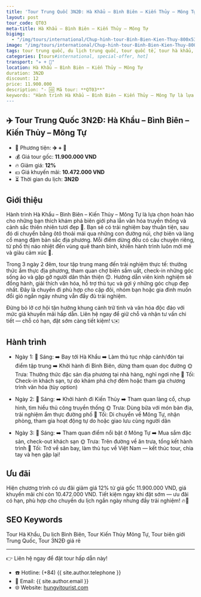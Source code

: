```yaml
---
title: 'Tour Trung Quốc 3N2Đ: Hà Khẩu – Bình Biên – Kiến Thủy – Mông Tự'
layout: post
tour_code: QT03
meta-title: Hà Khẩu – Bình Biên – Kiến Thủy – Mông Tự
bigimg:
  - "/img/tours/international/Chup-hinh-tour-Binh-Bien-Kien-Thuy-800x533.jpg"
image: "/img/tours/international/Chup-hinh-tour-Binh-Bien-Kien-Thuy-800x533.jpg"
tags: tour trung quốc, du lịch trung quốc, tour quốc tế, tour hà khẩu, tour bình biên, tour kiến thủy, tour mông tự
categories: [tours#international, special-offer, hot]
transport: "✈️ + 🚌"
location: Hà Khẩu – Bình Biên – Kiến Thủy – Mông Tự
duration: 3N2Đ
discount: 12
price: 11.900.000
description: "- 🆔 Mã tour: **QT03**"
keywords: "Hành trình Hà Khẩu – Bình Biên – Kiến Thủy – Mông Tự là lựa chọn hoàn hảo cho những bạn thích khám phá biên giới pha lẫn văn hóa truyền thống và cảnh sắc thiên nhiên tươi đẹp 🌿. Bạn sẽ có trải nghiệm bay thuận tiện, sau đó di chuyển bằng ôtô thoải mái qua những con đường núi, chợ biên và làng cổ mang đậm bản sắc địa phương. Mỗi điểm dừng đều có câu chuyện riêng, từ phố thị náo nhiệt đến vùng quê thanh bình, khiến hành trình luôn mới mẻ và giàu cảm xúc 🧭."
---
```


## ✈️ Tour Trung Quốc 3N2Đ: Hà Khẩu – Bình Biên – Kiến Thủy – Mông Tự

- 🚗 Phương tiện: **✈️ + 🚌**
- 💰 Giá tour gốc: **11.900.000 VND**
- 🔥 Giảm giá: **12%**
- 💵 Giá khuyến mãi: **10.472.000 VND**
- ⏳ Thời gian du lịch: **3N2Đ**

## Giới thiệu
Hành trình Hà Khẩu – Bình Biên – Kiến Thủy – Mông Tự là lựa chọn hoàn hảo cho những bạn thích khám phá biên giới pha lẫn văn hóa truyền thống và cảnh sắc thiên nhiên tươi đẹp 🌿. Bạn sẽ có trải nghiệm bay thuận tiện, sau đó di chuyển bằng ôtô thoải mái qua những con đường núi, chợ biên và làng cổ mang đậm bản sắc địa phương. Mỗi điểm dừng đều có câu chuyện riêng, từ phố thị náo nhiệt đến vùng quê thanh bình, khiến hành trình luôn mới mẻ và giàu cảm xúc 🧭.

Trong 3 ngày 2 đêm, tour tập trung mang đến trải nghiệm thực tế: thưởng thức ẩm thực địa phương, tham quan chợ biên sầm uất, check-in những góc sống ảo và gặp gỡ người dân thân thiện 😊. Hướng dẫn viên kinh nghiệm sẽ đồng hành, giải thích văn hóa, hỗ trợ thủ tục và gợi ý những góc chụp đẹp nhất. Đây là chuyến đi phù hợp cho cặp đôi, nhóm bạn hoặc gia đình muốn đổi gió ngắn ngày nhưng vẫn đầy đủ trải nghiệm.

Đừng bỏ lỡ cơ hội tận hưởng khung cảnh trữ tình và văn hóa độc đáo với mức giá khuyến mãi hấp dẫn. Liên hệ ngay để giữ chỗ và nhận tư vấn chi tiết — chỗ có hạn, đặt sớm càng tiết kiệm! 📞✉️

## Hành trình
- Ngày 1:
  🌅 Sáng: ➡️ Bay tới Hà Khẩu ➡️ Làm thủ tục nhập cảnh/đón tại điểm tập trung ➡️ Khởi hành đi Bình Biên, dừng tham quan dọc đường
  🌞 Trưa: Thưởng thức đặc sản địa phương tại nhà hàng, nghỉ ngơi nhẹ
  🌙 Tối: Check-in khách sạn, tự do khám phá chợ đêm hoặc tham gia chương trình văn hóa (tùy option)

- Ngày 2:
  🌅 Sáng: ➡️ Khởi hành đi Kiến Thủy ➡️ Tham quan làng cổ, chụp hình, tìm hiểu thủ công truyền thống
  🌞 Trưa: Dùng bữa với món bản địa, trải nghiệm ẩm thực đường phố
  🌙 Tối: Di chuyển về Mông Tự, nhận phòng, tham gia hoạt động tự do hoặc giao lưu cùng người dân

- Ngày 3:
  🌅 Sáng: ➡️ Tham quan điểm nổi bật ở Mông Tự ➡️ Mua sắm đặc sản, check-out khách sạn
  🌞 Trưa: Trên đường về ăn trưa, tổng kết hành trình
  🌙 Tối: Trở về sân bay, làm thủ tục về Việt Nam — kết thúc tour, chia tay và hẹn gặp lại!

## Ưu đãi
Hiện chương trình có ưu đãi giảm giá 12% từ giá gốc 11.900.000 VND, giá khuyến mãi chỉ còn 10.472.000 VND. Tiết kiệm ngay khi đặt sớm — ưu đãi có hạn, phù hợp cho chuyến du lịch ngắn ngày nhưng đầy trải nghiệm! 🔥💸

## SEO Keywords
Tour Hà Khẩu, Du lịch Bình Biên, Tour Kiến Thủy Mông Tự, Tour biên giới Trung Quốc, Tour 3N2Đ giá rẻ

---

👉 Liên hệ ngay để đặt tour hấp dẫn này!

- ☎️ Hotline: (+84) {{ site.author.telephone }}
- 📧 Email: {{ site.author.email }}
- 🌐 Website: [hungvitourist.com](https://hungvitourist.com)

